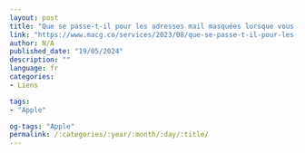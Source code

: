 ```yaml
---
layout: post
title: "Que se passe-t-il pour les adresses mail masquées lorsque vous résiliez icloud+ ?"
link: "https://www.macg.co/services/2023/08/que-se-passe-t-il-pour-les-adresses-mail-masquees-lorsque-vous-resiliez-icloud-138689"
author: N/A
published_date: "19/05/2024"
description: ""
language: fr
categories:
- Liens

tags:
- "Apple"

og-tags: "Apple"
permalink: /:categories/:year/:month/:day/:title/
---
```

